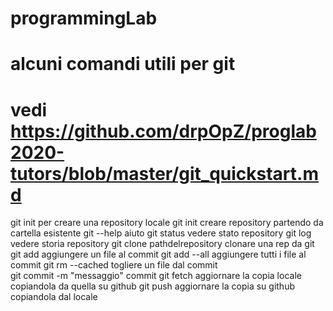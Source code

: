 # programmingLab

# alcuni comandi utili per git
# vedi https://github.com/drpOpZ/proglab2020-tutors/blob/master/git_quickstart.md

git init <nomeRepository>       per creare una repository locale
git init                        creare repository partendo da cartella esistente
git --help                      aiuto
git status                      vedere stato repository
git log                         vedere storia repository
git clone pathdelrepository     clonare una rep da git
git add <nomefile>              aggiungere un file al commit
git add --all                   aggiungere tutti i file al commit
git rm --cached <nomeFile>      togliere un file dal commit         
git commit -m "messaggio"       commit
git fetch                       aggiornare la copia locale copiandola da quella su github
git push                        aggiornare la copia su github copiandola dal locale